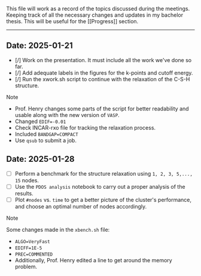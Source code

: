 This file will work as a record of the topics discussed during the meetings. Keeping track of all the necessary changes and updates in my bachelor thesis. This will be useful for the [[Progress]] section. 
***
## **Date:** 2025-01-21
- [/] Work on the presentation. It must include all the work we've done so far. 
- [/] Add adequate labels in the figures for the k-points and cutoff energy. 
- [/] Run the xwork.sh script to continue with the relaxation of the C-S-H structure. 

> [!Note] 
>- Prof. Henry changes some parts of the script for better readability  and usable along with the new version of `VASP`.
>- Changed `EDIF=-0.01`
>- Check INCAR-rxo file for tracking the relaxation process.
>- Included `BANDGAP=COMPACT`
>- Use `qsub` to submit a job.

## **Date:** 2025-01-28
- [ ] Perform a benchmark for the structure relaxation using `1, 2, 3, 5,..., 15` nodes. 
- [ ] Use the `PDOS analysis` notebook to carry out a proper analysis of the results. 
- [ ] Plot `#nodes` vs. `time` to get a better picture of the cluster's performance, and choose an optimal number of nodes accordingly. 

>[!Note]
>Some changes made in the `xbench.sh` file:
>- `ALGO=VeryFast`
>- `EDIFF=1E-5`
>- `PREC=COMMENTED`
>- Additionally, Prof. Henry edited a line to get around the memory problem. 




